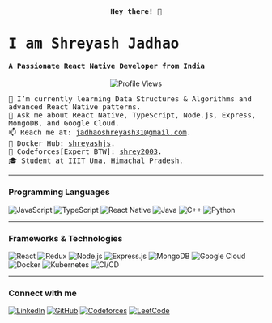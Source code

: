 <p align="center"><samp><b> Hey there! 👋 </b></samp></p>
<p align="center">
  <h1><samp> I am Shreyash Jadhao </samp></h1>
  <h4><samp> A Passionate React Native Developer from India </samp></h4>
</p>

<p align="center">
  <img src="https://komarev.com/ghpvc/?username=theshreyashguy&label=Profile%20views&color=0e75b6&style=flat-square" alt="Profile Views"/> 
</p>

<div align="left">
  <samp>
  🌱 I’m currently learning Data Structures & Algorithms and advanced React Native patterns.<br>
  💬 Ask me about React Native, TypeScript, Node.js, Express, MongoDB, and Google Cloud.<br>
  📫 Reach me at: <a href="mailto:jadhaoshreyash31@gmail.com">jadhaoshreyash31@gmail.com</a>.<br>
  🚢 Docker Hub: <a href="https://hub.docker.com/u/shreyashjs">shreyashjs</a>.<br>
  🎯 Codeforces[Expert BTW]: <a href="https://codeforces.com/profile/shrey2003">shrey2003</a>.<br>
  🎓 Student at IIIT Una, Himachal Pradesh.
  </samp>
</div>

---

### Programming Languages
<p>
  <img src="https://img.shields.io/badge/JavaScript-%23F7DF1C?style=flat-square&logo=javascript&logoColor=black" alt="JavaScript"/>
  <img src="https://img.shields.io/badge/TypeScript-007ACC?style=flat-square&logo=typescript&logoColor=white" alt="TypeScript"/>
  <img src="https://img.shields.io/badge/React_Native-20232A?style=flat-square&logo=react&logoColor=61DAFB" alt="React Native"/>
  <img src="https://img.shields.io/badge/Java-007396?style=flat-square&logo=java&logoColor=white" alt="Java"/>
  <img src="https://img.shields.io/badge/C%2B%2B-00599C?style=flat-square&logo=cplusplus&logoColor=white" alt="C++"/>
  <img src="https://img.shields.io/badge/Python-3776AB?style=flat-square&logo=python&logoColor=white" alt="Python"/>
</p>

---

### Frameworks & Technologies
<p>
  <img src="https://img.shields.io/badge/React-61DAFB?style=flat-square&logo=react&logoColor=white" alt="React"/>
  <img src="https://img.shields.io/badge/Redux-764ABC?style=flat-square&logo=redux&logoColor=white" alt="Redux"/>
  <img src="https://img.shields.io/badge/Node.js-339933?style=flat-square&logo=node.js&logoColor=white" alt="Node.js"/>
  <img src="https://img.shields.io/badge/Express.js-000000?style=flat-square&logo=express&logoColor=white" alt="Express.js"/>
  <img src="https://img.shields.io/badge/MongoDB-47A248?style=flat-square&logo=mongodb&logoColor=white" alt="MongoDB"/>
  <img src="https://img.shields.io/badge/Google_Cloud-4285F4?style=flat-square&logo=googlecloud&logoColor=white" alt="Google Cloud"/>
  <img src="https://img.shields.io/badge/Docker-2496ED?style=flat-square&logo=docker&logoColor=white" alt="Docker"/>
  <img src="https://img.shields.io/badge/Kubernetes-326CE5?style=flat-square&logo=kubernetes&logoColor=white" alt="Kubernetes"/>
  <img src="https://img.shields.io/badge/CI-CD-000000?style=flat-square&logo=githubactions&logoColor=white" alt="CI/CD"/>
</p>

---

### Connect with me
<p>
  <a href="https://www.linkedin.com/in/shreyash-jadhao-02bb5b226"><img src="https://img.shields.io/badge/LinkedIn-0077B5?style=flat-square&logo=linkedin&logoColor=white" alt="LinkedIn"/></a>
  <a href="https://github.com/theshreyashguy"><img src="https://img.shields.io/badge/GitHub-181717?style=flat-square&logo=github&logoColor=white" alt="GitHub"/></a>
  <a href="https://codeforces.com/profile/shrey2003"><img src="https://img.shields.io/badge/Codeforces-1F2533?style=flat-square&logo=codeforces&logoColor=white" alt="Codeforces"/></a>
  <a href="https://leetcode.com/u/shreyashjadhaoliferocks/"><img src="https://img.shields.io/badge/LeetCode-FFA116?style=flat-square&logo=leetcode&logoColor=white" alt="LeetCode"/></a>
</p>
